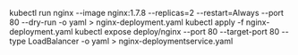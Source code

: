 kubectl run nginx --image nginx:1.7.8 --replicas=2 --restart=Always --port 80 --dry-run -o yaml > nginx-deployment.yaml
kubectl apply -f nginx-deployment.yaml
kubectl expose deploy/nginx --port 80 --target-port 80 --type LoadBalancer -o yaml > nginx-deploymentservice.yaml